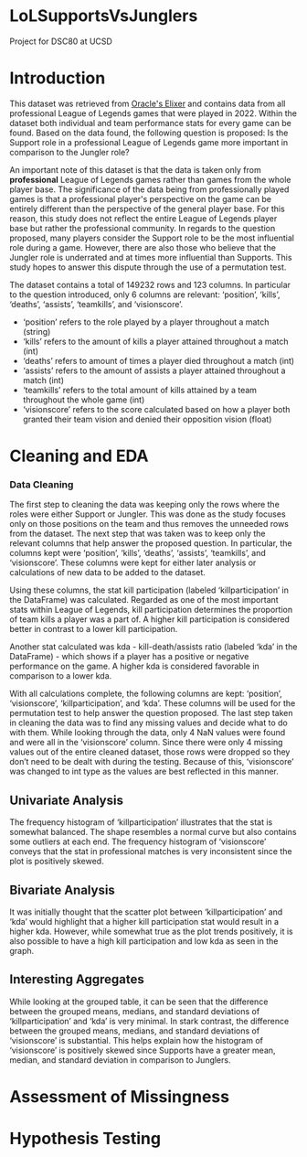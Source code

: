 # LoLSupportsVsJunglers
Project for DSC80 at UCSD

# Introduction

This dataset was retrieved from [Oracle's Elixer](https://oracleselixir.com/tools/downloads) and contains data from all professional League of Legends games that were played in 2022. Within the dataset both individual and team performance stats for every game can be found. Based on the data found, the following question is proposed: Is the Support role in a professional League of Legends game more important in comparison to the Jungler role?

An important note of this dataset is that the data is taken only from **professional** League of Legends games rather than games from the whole player base. The significance of the data being from professionally played games is that a professional player's perspective on the game can be entirely different than the perspective of the general player base. For this reason, this study does not reflect the entire League of Legends player base but rather the professional community. In regards to the question proposed, many players consider the Support role to be the most influential role during a game. However, there are also those who believe that the Jungler role is underrated and at times more influential than Supports. This study hopes to answer this dispute through the use of a permutation test.

The dataset contains a total of 149232 rows and 123 columns. In particular to the question introduced, only 6 columns are relevant: ‘position’, ‘kills’, ‘deaths’, ‘assists’, ‘teamkills’, and ‘visionscore’.
- ‘position’ refers to the role played by a player throughout a match (string)
- ‘kills’ refers to the amount of kills a player attained throughout a match (int)
- ‘deaths’ refers to amount of times a player died throughout a match (int)
- ‘assists’ refers to the amount of assists a player attained throughout a match (int)
- ‘teamkills’ refers to the total amount of kills attained by a team throughout the whole game (int)
- ‘visionscore’ refers to the score calculated based on how a player both granted their team vision and denied their opposition vision (float)

# Cleaning and EDA

### Data Cleaning
The first step to cleaning the data was keeping only the rows where the roles were either Support or Jungler. This was done as the study focuses only on those positions on the team and thus removes the unneeded rows from the dataset. The next step that was taken was to keep only the relevant columns that help answer the proposed question. In particular, the columns kept were ‘position’, ‘kills’, ‘deaths’, ‘assists’, ‘teamkills’, and ‘visionscore’. These columns were kept for either later analysis or calculations of new data to be added to the dataset.

Using these columns, the stat kill participation (labeled ‘killparticipation’ in the DataFrame) was calculated. Regarded as one of the most important stats within League of Legends, kill participation determines the proportion of team kills a player was a part of. A higher kill participation is considered better in contrast to a lower kill participation.

Another stat calculated was kda - kill-death/assists ratio (labeled ‘kda’ in the DataFrame) - which shows if a player has a positive or negative performance on the game. A higher kda is considered favorable in comparison to a lower kda.

With all calculations complete, the following columns are kept: ‘position’, ‘visionscore’, ‘killparticipation’, and ‘kda’. These columns will be used for the permutation test to help answer the question proposed. The last step taken in cleaning the data was to find any missing values and decide what to do with them. While looking through the data, only 4 NaN values were found and were all in the ‘visionscore’ column. Since there were only 4 missing values out of the entire cleaned dataset, those rows were dropped so they don’t need to be dealt with during the testing. Because of this, ‘visionscore’ was changed to int type as the values are best reflected in this manner.

## Univariate Analysis
The frequency histogram of ‘killparticipation’ illustrates that the stat is somewhat balanced. The shape resembles a normal curve but also contains some outliers at each end. The frequency histogram of ‘visionscore’ conveys that the stat in professional matches is very inconsistent since the plot is positively skewed.

## Bivariate Analysis
It was initially thought that the scatter plot between ‘killparticipation’ and ‘kda’ would highlight that a higher kill participation stat would result in a higher kda. However, while somewhat true as the plot trends positively, it is also possible to have a high kill participation and low kda as seen in the graph.

## Interesting Aggregates
While looking at the grouped table, it can be seen that the difference between the grouped means, medians, and standard deviations of ‘killparticipation’ and ‘kda’ is very minimal. In stark contrast, the difference between the grouped means, medians, and standard deviations of ‘visionscore’ is substantial. This helps explain how the histogram of ‘visionscore’ is positively skewed since Supports have a greater mean, median, and standard deviation in comparison to Junglers.

# Assessment of Missingness

# Hypothesis Testing